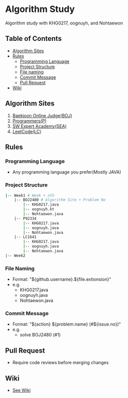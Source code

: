 # Algorithm Study

Algorithm study with KHG0217, oognuyh, and Nohtaewon

## Table of Contents

- [Algorithm Sites](#algorithm-sites)
- [Rules](#rules)
  - [Programming Language](#programming-language)
  - [Project Structure](#project-structure)
  - [File naming](#file-naming)
  - [Commit Message](#commit-message)
  - [Pull Request](#pull-request)
- [Wiki](#wiki)

## Algorithm Sites

1. [Baekjoon Online Judge(BOJ)](https://www.acmicpc.net/)
1. [Programmers(P)](https://programmers.co.kr/learn/challenges)
1. [SW Expert Academy(SEA)](https://swexpertacademy.com/main/main.do)
1. [LeetCode(LC)](https://leetcode.com/problemset/all/)

## Rules

### Programming Language

- Any programming language you prefer(Mostly JAVA)

### Project Structure

```bash
|-- Week1 # Week + nth
    |-- BOJ2480 # Algorithm Site + Problem No
        |-- KHG0217.java
        |-- oognuyh.kt
        |-- Nohtaewon.java
    |-- P92334
        |-- KHG0217.java
        |-- oognuyh.java
        |-- Nohtaewon.java
    |-- LC1641
        |-- KHG0217.java
        |-- oognuyh.java
        |-- Nohtaewon.java
|-- Week2
```

### File Naming

- Format: "\${github.username}.\${file.extionsion}"
- e.g.
  - KHG0217.java
  - oognuyh.java
  - Nohtaewon.java

### Commit Message

- Format: "\${action} \${problem.name} (#\${issue.no})"
- e.g.
  - solve BOJ2480 (#1)

## Pull Request

- Require code reviews before merging changes

## Wiki

- [See Wiki](https://github.com/oognuyh/algorithm-study/wiki)
